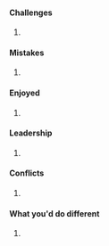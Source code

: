 #### Challenges
1. 
#### Mistakes
1. 
#### Enjoyed
1. 
#### Leadership
1. 
#### Conflicts
1. 
#### What you'd do different
1. 
